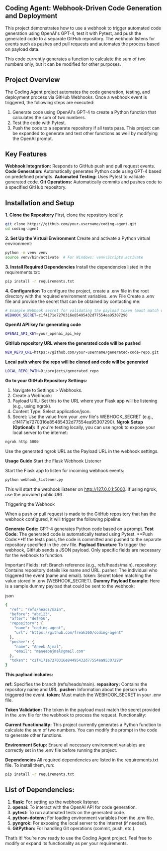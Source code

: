 ## Coding Agent: Webhook-Driven Code Generation and Deployment
This project demonstrates how to use a webhook to trigger automated code generation using OpenAI's GPT-4, test it with Pytest, and push the generated code to a separate GitHub repository. The webhook listens for events such as pushes and pull requests and automates the process based on payload data.

This code currently generates a function to calculate the sum of two numbers only, but it can be modified for other purposes.

## **Project Overview**
The Coding Agent project automates the code generation, testing, and deployment process via GitHub Webhooks. Once a webhook event is triggered, the following steps are executed:
1. Generate code using OpenAI's GPT-4 to create a Python function that calculates the sum of two numbers.
2. Test the code with Pytest.
3. Push the code to a separate repository if all tests pass.
This project can be expanded to generate and test other functions as well by modifying the OpenAI prompt.

## **Key Features**
**Webhook Integration:** Responds to GitHub push and pull request events.
**Code Generation:** Automatically generates Python code using GPT-4 based on predefined prompts.
**Automated Testing:** Uses Pytest to validate generated code.
**Git Operations:** Automatically commits and pushes code to a specified GitHub repository.

## Installation and Setup

**1. Clone the Repository**
First, clone the repository locally:

```bash
git clone https://github.com/your-username/coding-agent.git
cd coding-agent
```

**2. Set Up the Virtual Environment**
Create and activate a Python virtual environment:

```bash
python -m venv venv
source venv/bin/activate  # For Windows: venv\Scripts\activate
```

**3. Install Required Dependencies**
Install the dependencies listed in the requirements.txt:
```bash
pip install -r requirements.txt
```

**4. Configuration**
To configure the project, create a .env file in the root directory with the required environment variables.
.env File
Create a .env file and provide the secret that can be obtained by contacting me:

```bash
# Example Webhook secret for validating the payload token (must match what is set in GitHub)
WEBHOOK_SECRET=c1f4171e7270316e85495432d77554ea95307290
```

**OpenAI API key for generating code**
```bash
OPENAI_API_KEY=your_openai_api_key
```

**GitHub repository URL where the generated code will be pushed**
```bash
NEW_REPO_URL=https://github.com/your-username/generated-code-repo.git
```

**Local path where the repo will be cloned and code will be generated**
```bash
LOCAL_REPO_PATH=D:/projects/generated_repo
```

**Go to your GitHub Repository Settings:**

1. Navigate to Settings > Webhooks.
2. Create a Webhook:
3. Payload URL: Set this to the URL where your Flask app will be listening (e.g., using ngrok).
4. Content Type: Select application/json.
5. Secret: Use the value from your .env file's WEBHOOK_SECRET (e.g., c1f4171e7270316e85485432d77554ea95307290).
**Ngrok Setup (Optional):** If you're testing locally, you can use ngrok to expose your local server to the internet:

```bash
ngrok http 5000
```
Use the generated ngrok URL as the Payload URL in the webhook settings.

**Usage Guide**
Start the Flask Webhook Listener

Start the Flask app to listen for incoming webhook events:

```bash
python webhook_listener.py
```

This will start the webhook listener on http://127.0.0.1:5000. If using ngrok, use the provided public URL.

Triggering the Webhook

When a push or pull request is made to the GitHub repository that has the webhook configured, it will trigger the following pipeline:

**Generate Code:** GPT-4 generates Python code based on a prompt.
**Test Code:** The generated code is automatically tested using Pytest.
**Push Code:**If the tests pass, the code is committed and pushed to the separate repository specified in the .env file.
**Payload Structure**
To trigger the webhook, GitHub sends a JSON payload. Only specific fields are necessary for the webhook to function.

Important Fields:
ref: Branch reference (e.g., refs/heads/main).
repository: Contains repository details like name and URL.
pusher: The individual who triggered the event (name and email).
token: Secret token matching the value stored in .env (WEBHOOK_SECRET).
**Dummy Payload Example:**
Here is a sample dummy payload that could be sent to the webhook:

json
```bash
{
  "ref": "refs/heads/main",
  "before": "abc123",
  "after": "def456",
  "repository": {
    "name": "coding-agent",
    "url": "https://github.com/freak360/coding-agent"
  },
  "pusher": {
    "name": "Aneeb Ajmal",
    "email": "maneebajmal@gmail.com"
  },
  "token": "c1f4171e7270316e84495432d77554ea95307290"
}
```

**This payload includes:**

**ref:** Specifies the branch (refs/heads/main).
**repository:** Contains the repository name and URL.
**pusher:** Information about the person who triggered the event.
**token:** Must match the WEBHOOK_SECRET in your .env file.

**Token Validation:**
The token in the payload must match the secret provided in the .env file for the webhook to process the request.
Functionality:

**Current Functionality:** This project currently generates a Python function to calculate the sum of two numbers. You can modify the prompt in the code to generate other functions.

**Environment Setup:**
Ensure all necessary environment variables are correctly set in the .env file before running the project.

**Dependencies**
All required dependencies are listed in the requirements.txt file. To install them, run:

```bash
pip install -r requirements.txt
```

## **List of Dependencies:**
1. **flask:** For setting up the webhook listener.
2. **openai:** To interact with the OpenAI API for code generation.
3. **pytest:** To run automated tests on the generated code.
4. **python-dotenv:** For loading environment variables from the .env file.
5. **pyngrok:** For exposing the local server to the internet (if needed).
6. **GitPython:** For handling Git operations (commit, push, etc.).

That’s it! You’re now ready to use the Coding Agent project. Feel free to modify or expand its functionality as per your requirements.